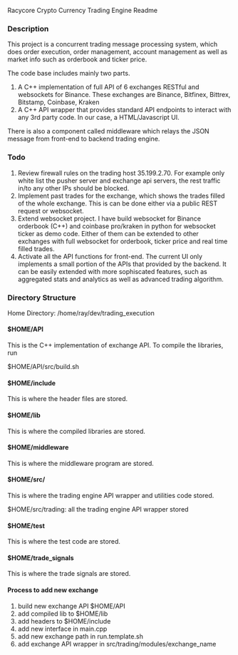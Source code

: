 Racycore Crypto Currency Trading Engine Readme

### Description
This project is a concurrent trading message processing system, which does order execution, order management, account management as well as market info such as orderbook and ticker price.

The code base includes mainly two parts.
1. A C++ implementation of full API of 6 exchanges RESTful and websockets for Binance. These exchanges are Binance, Bitfinex, Bittrex, Bitstamp, Coinbase, Kraken
1. A C++ API wrapper that provides standard API endpoints to interact with any 3rd party code. In our case, a HTML/Javascript UI.

There is also a component called middleware which relays the JSON message from front-end to backend trading engine.

### Todo
1. Review firewall rules on the trading host 35.199.2.70. For example only white list the pusher server and exchange api servers, the rest traffic in/to any other IPs should be blocked.
1. Implement past trades for the exchange, which shows the trades filled of the whole exchange. This is can be done either via a public REST request or websocket.
1. Extend websocket project. I have build websocket for Binance orderbook (C++) and coinbase pro/kraken in python for websocket ticker as demo code. Either of them can be extended to other exchanges with full websocket for orderbook, ticker price and real time filled trades.
1. Activate all the API functions for front-end. The current UI only implements a small portion of the APIs that provided by the backend. It can be easily extended with more sophiscated features, such as aggregated stats and analytics as well as advanced trading algorithm. 

### Directory Structure 
Home Directory:
/home/ray/dev/trading_execution

#### $HOME/API
This is the C++ implementation of exchange API. To compile the libraries, run

$HOME/API/src/build.sh

#### $HOME/include
This is where the header files are stored.

#### $HOME/lib
This is where the compiled libraries are stored.

#### $HOME/middleware
This is where the middleware program are stored.

#### $HOME/src/
This is where the trading engine API wrapper and utilities code stored.

$HOME/src/trading: all the trading engine API wrapper stored

#### $HOME/test
This is where the test code are stored.

#### $HOME/trade_signals
This is where the trade signals are stored.

#### Process to add new exchange
1. build new exchange API $HOME/API
1. add compiled lib to $HOME/lib
1. add headers to $HOME/include
1. add new interface in main.cpp
1. add new exchange path in run.template.sh
1. add exchange API wrapper in src/trading/modules/exchange_name


